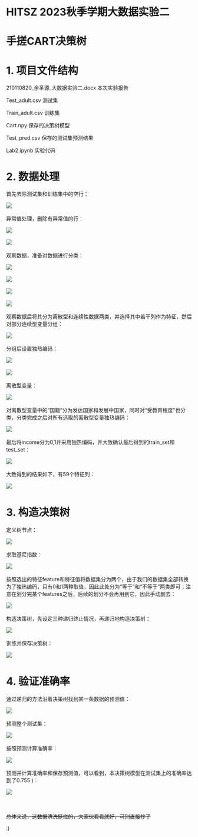 # HITSZ 2023秋季学期大数据实验二

# 手搓CART决策树

# 

# 1. 项目文件结构

210110820_余圣源_大数据实验二.docx      本次实验报告

Test_adult.csv                           测试集

Train_adult.csv                          训练集

Cart.npy                                 	 保存的决策树模型

Test_pred.csv                            保存的测试集预测结果

Lab2.ipynb                                实验代码

# 2. 数据处理

首先去除测试集和训练集中的空行：

​![](assets/clip_image006-20231209204329-etklqzu.jpg)​

异常值处理，删除有异常值的行：

​![](assets/clip_image008-20231209204329-jlbirab.jpg)​

​![](assets/clip_image010-20231209204329-3dzeunz.jpg)​

观察数据，准备对数据进行分类：

​![](assets/clip_image012-20231209204329-usbwiqy.jpg)​

​![](assets/clip_image014-20231209204329-jvg8oj9.jpg)​

​![](assets/clip_image016-20231209204329-wa11il0.jpg)​

​![](assets/clip_image018-20231209204329-slafnpa.jpg)​

观察数据后将其分为离散型和连续性数据两类，并选择其中若干列作为特征，然后对部分连续型变量分组：

​![](assets/clip_image020-20231209204329-vvm8qmh.jpg)​

分组后设置独热编码：

​![](assets/clip_image022-20231209204329-4l5bt31.jpg)​

​![](assets/clip_image024-20231209204329-8c5xed5.jpg)​

离散型变量：

​![](assets/clip_image026-20231209204329-wn4u1xu.jpg)​

对离散型变量中的“国籍”分为发达国家和发展中国家，同时对“受教育程度”也分类，分类完成之后对所有选取的离散型变量独热编码：

​![](assets/clip_image028-20231209204329-jaillzh.jpg)​

最后将income分为0,1并采用独热编码，并大致确认最后得到的train_set和test_set：

​![](assets/clip_image030-20231209204329-9db7n66.jpg)​

大致得到的结果如下，有59个特征列：

​![](assets/clip_image032-20231209204329-j15s5rt.jpg)​

# 3. 构造决策树

定义树节点：

​![](assets/clip_image034-20231209204329-s1wm06z.jpg)​

求取基尼指数：

​![](assets/clip_image036-20231209204329-vt8y7c9.jpg)​

按照选出的特征feature和特征值将数据集分为两个，由于我们的数据集全部转换为了独热编码，只有0和1两种取值，因此此处分为“等于”和“不等于”两类即可；注意在划分完某个features之后，后续的划分不会再用到它，因此手动删去：

​![](assets/clip_image038-20231209204329-70vcmkz.jpg)​

构造决策树，先设定三种递归终止情况，再递归地构造决策树：

​![](assets/clip_image040-20231209204329-r1gi6th.jpg)​

训练并保存决策树：

​![](assets/clip_image042-20231209204329-en6x0go.jpg)​

# 4. 验证准确率

通过递归的方法沿着决策树找到某一条数据的预测值：

​![](assets/clip_image044-20231209204329-z41qjik.jpg)​

预测整个测试集：

​![](assets/clip_image046-20231209204329-k0bgvsp.jpg)​

按照预测计算准确率：

​![](assets/clip_image048-20231209204329-3eutd08.jpg)​

预测并计算准确率和保存预测值，可以看到，本决策树模型在测试集上的准确率达到了0.755 )：

​![](assets/clip_image050-20231209204329-hvzkih4.jpg)

‍

~~总体来说，这数据清洗挺烂的，大家伙看看就好，可别直接抄了~~

:)
